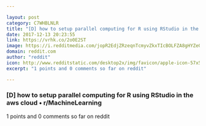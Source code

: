```yaml
---

layout: post
category: C7WHBLNLR
title: "[D] how to setup parallel computing for R using RStudio in the aws cloud • r/MachineLearning"
date: 2017-12-13 20:23:55
link: https://vrhk.co/2o0E2ST
image: https://i.redditmedia.com/jopR2EdjZRzeqnTcmyvZkxTIcBOLFZA8gHYZeQTZ4K0.jpg?w=320&s=32883959e485c58f01b09044618f4aef
domain: reddit.com
author: "reddit"
icon: http://www.redditstatic.com/desktop2x/img/favicon/apple-icon-57x57.png
excerpt: "1 points and 0 comments so far on reddit"

---
```


### [D] how to setup parallel computing for R using RStudio in the aws cloud • r/MachineLearning

1 points and 0 comments so far on reddit